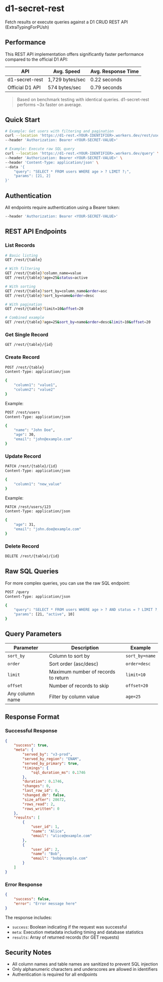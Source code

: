 # d1-secret-rest
Fetch results or execute queries against a D1 CRUD REST API
(ExtraTypingForPUsh)

## Performance
This REST API implementation offers significantly faster performance compared to the official D1 API:

| API | Avg. Speed | Avg. Response Time |
|-----|------------|-------------------|
| d1-secret-rest | 1,729 bytes/sec | 0.22 seconds |
| Official D1 API | 574 bytes/sec | 0.79 seconds |

> Based on benchmark testing with identical queries. d1-secret-rest performs ~3x faster on average.

## Quick Start
```bash
# Example: Get users with filtering and pagination
curl --location 'https://d1-rest.<YOUR-IDENTIFIER>.workers.dev/rest/users?limit=2&age=25' \
--header 'Authorization: Bearer <YOUR-SECRET-VALUE>'

# Example: Execute raw SQL query
curl --location 'https://d1-rest.<YOUR-IDENTIFIER>.workers.dev/query' \
--header 'Authorization: Bearer <YOUR-SECRET-VALUE>' \
--header 'Content-Type: application/json' \
--data '{
    "query": "SELECT * FROM users WHERE age > ? LIMIT ?;",
    "params": [21, 2]
}'
```

## Authentication
All endpoints require authentication using a Bearer token:
```bash
--header 'Authorization: Bearer <YOUR-SECRET-VALUE>'
```

## REST API Endpoints

### List Records
```bash
# Basic listing
GET /rest/{table}

# With filtering
GET /rest/{table}?column_name=value
GET /rest/{table}?age=25&status=active

# With sorting
GET /rest/{table}?sort_by=column_name&order=asc
GET /rest/{table}?sort_by=name&order=desc

# With pagination
GET /rest/{table}?limit=10&offset=20

# Combined example
GET /rest/{table}?age=25&sort_by=name&order=desc&limit=10&offset=20
```

### Get Single Record
```bash
GET /rest/{table}/{id}
```

### Create Record
```bash
POST /rest/{table}
Content-Type: application/json

{
    "column1": "value1",
    "column2": "value2"
}
```

Example:
```bash
POST /rest/users
Content-Type: application/json

{
    "name": "John Doe",
    "age": 30,
    "email": "john@example.com"
}
```

### Update Record
```bash
PATCH /rest/{table}/{id}
Content-Type: application/json

{
    "column1": "new_value"
}
```

Example:
```bash
PATCH /rest/users/123
Content-Type: application/json

{
    "age": 31,
    "email": "john.doe@example.com"
}
```

### Delete Record
```bash
DELETE /rest/{table}/{id}
```

## Raw SQL Queries
For more complex queries, you can use the raw SQL endpoint:

```bash
POST /query
Content-Type: application/json

{
    "query": "SELECT * FROM users WHERE age > ? AND status = ? LIMIT ?;",
    "params": [21, "active", 10]
}
```

## Query Parameters

| Parameter | Description | Example |
|-----------|-------------|---------|
| `sort_by` | Column to sort by | `sort_by=name` |
| `order` | Sort order (asc/desc) | `order=desc` |
| `limit` | Maximum number of records to return | `limit=10` |
| `offset` | Number of records to skip | `offset=20` |
| Any column name | Filter by column value | `age=25` |

## Response Format

### Successful Response
```json
{
    "success": true,
    "meta": {
        "served_by": "v3-prod",
        "served_by_region": "ENAM",
        "served_by_primary": true,
        "timings": {
            "sql_duration_ms": 0.1746
        },
        "duration": 0.1746,
        "changes": 0,
        "last_row_id": 0,
        "changed_db": false,
        "size_after": 28672,
        "rows_read": 2,
        "rows_written": 0
    },
    "results": [
        {
            "user_id": 1,
            "name": "Alice",
            "email": "alice@example.com"
        },
        {
            "user_id": 2,
            "name": "Bob",
            "email": "bob@example.com"
        }
    ]
}
```

### Error Response
```json
{
    "success": false,
    "error": "Error message here"
}
```

The response includes:
- `success`: Boolean indicating if the request was successful
- `meta`: Execution metadata including timing and database statistics
- `results`: Array of returned records (for GET requests)

## Security Notes
- All column names and table names are sanitized to prevent SQL injection
- Only alphanumeric characters and underscores are allowed in identifiers
- Authentication is required for all endpoints